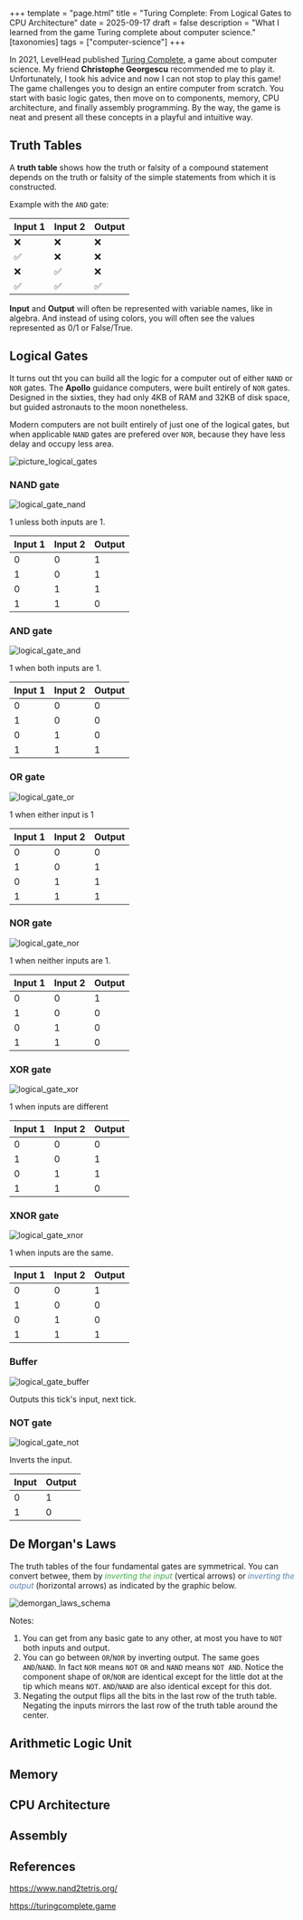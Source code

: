 +++
template = "page.html"
title = "Turing Complete: From Logical Gates to CPU Architecture"
date =  2025-09-17
draft = false
description = "What I learned from the game Turing complete about computer science."
[taxonomies]
tags = ["computer-science"]
+++

In 2021, LevelHead published [Turing Complete](https://turingcomplete.game), a game about computer science. My friend **Christophe Georgescu** recommended me to play it. Unfortunately, I took his advice and now I can not stop to play this game! The game challenges you to design an entire computer from scratch. You start with basic logic gates, then move on to components, memory, CPU architecture, and finally assembly programming. By the way, the game is neat and present all these concepts in a playful and intuitive way.
<!-- more -->

## Truth Tables

A **truth table** shows how the truth or falsity of a compound statement depends on the truth or falsity of the simple statements from which it is constructed.

Example with the `AND` gate:

| Input 1 | Input 2 | Output | 
| --- | --- | --- | 
| :x: | :x: | :x: |
| :white_check_mark: | :x: | :x: |
| :x: | :white_check_mark: | :x: |
| :white_check_mark: | :white_check_mark: | :white_check_mark: |


**Input** and **Output** will often be represented with variable names, like in algebra. And instead of using colors, you will often see the values represented as 0/1 or False/True.


## Logical Gates

It turns out tht you can build all the logic for a computer out of either `NAND` or `NOR` gates. The **Apollo** guidance computers, were built entirely of `NOR` gates. Designed in the sixties, they had only 4KB of RAM and 32KB of disk space, but guided astronauts to the moon nonetheless.

Modern computers are not built entirely of just one of the logical gates, but when applicable `NAND` gates are prefered over `NOR`, because they have less delay and occupy less area.


![picture_logical_gates](picture_logical_gates.png)


### NAND gate

![logical_gate_nand](logical_gate_nand.png)


1 unless both inputs are 1.

| Input 1 | Input 2 | Output |
| --- | --- | --- |
| 0 | 0 | 1 |
| 1 | 0 | 1 |
| 0 | 1 | 1 |
| 1 | 1 | 0 |


### AND gate

![logical_gate_and](logical_gate_and.png)

1 when both inputs are 1.

| Input 1 | Input 2 | Output |
| --- | --- | --- |
| 0 | 0 | 0 |
| 1 | 0 | 0 |
| 0 | 1 | 0 |
| 1 | 1 | 1 |

### OR gate

![logical_gate_or](logical_gate_or.png)

1 when either input is 1

| Input 1 | Input 2 | Output |
| --- | --- | --- |
| 0 | 0 | 0 |
| 1 | 0 | 1 |
| 0 | 1 | 1 |
| 1 | 1 | 1 |

### NOR gate

![logical_gate_nor](logical_gate_nor.png)

1 when neither inputs are 1.

| Input 1 | Input 2 | Output |
| --- | --- | --- |
| 0 | 0 | 1 |
| 1 | 0 | 0 |
| 0 | 1 | 0 |
| 1 | 1 | 0 |


### XOR gate

![logical_gate_xor](logical_gate_xor.png)

1 when inputs are different

| Input 1 | Input 2 | Output |
| --- | --- | --- |
| 0 | 0 | 0 |
| 1 | 0 | 1 |
| 0 | 1 | 1 |
| 1 | 1 | 0 |

### XNOR gate

![logical_gate_xnor](logical_gate_xnor.png)

1 when inputs are the same.

| Input 1 | Input 2 | Output |
| --- | --- | --- |
| 0 | 0 | 1 |
| 1 | 0 | 0 |
| 0 | 1 | 0 |
| 1 | 1 | 1 |

### Buffer

![logical_gate_buffer](logical_gate_buffer.png)

Outputs this tick's input, next tick.


### NOT gate

![logical_gate_not](logical_gate_not.png)


Inverts the input.

| Input | Output |
| --- | --- |
| 0 | 1 |
| 1 | 0 |



## De Morgan's Laws

The truth tables of the four fundamental gates are symmetrical. You can convert betwee, them by <FONT COLOR="#3FAF46">*inverting the input*</FONT> (vertical arrows) or <FONT COLOR="#5983B0">*inverting the output*</FONT> (horizontal arrows) as indicated by the graphic below.


![demorgan_laws_schema](demorgan_laws_schema.png)



Notes:

1. You can get from any basic gate to any other, at most you have to `NOT` both inputs and output.
2. You can go between `OR`/`NOR` by inverting output. The same goes `AND`/`NAND`. In fact `NOR` means `NOT` `OR` and `NAND` means `NOT AND`. Notice the component shape of `OR`/`NOR` are identical except for the little dot at the tip which means `NOT`. `AND`/`NAND` are also identical except for this dot.
3. Negating the output flips all the bits in the last row of the truth table. Negating the inputs mirrors the last row of the truth table around the center. 


## Arithmetic Logic Unit

## Memory

## CPU Architecture

## Assembly


## References

https://www.nand2tetris.org/

https://turingcomplete.game